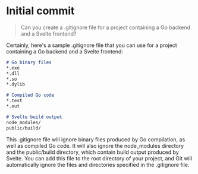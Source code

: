 # Initial commit

> Can you create a .gitignore file for a project containing a Go backend and a Svelte frontend?

Certainly, here's a sample .gitignore file that you can use for a project containing a Go backend and a Svelte frontend:

```markdown
# Go binary files
*.exe
*.dll
*.so
*.dylib

# Compiled Go code
*.test
*.out

# Svelte build output
node_modules/
public/build/
```

This .gitignore file will ignore binary files produced by Go compilation, as well as compiled Go code. It will also ignore the node_modules directory and the public/build directory, which contain build output produced by Svelte. You can add this file to the root directory of your project, and Git will automatically ignore the files and directories specified in the .gitignore file.

